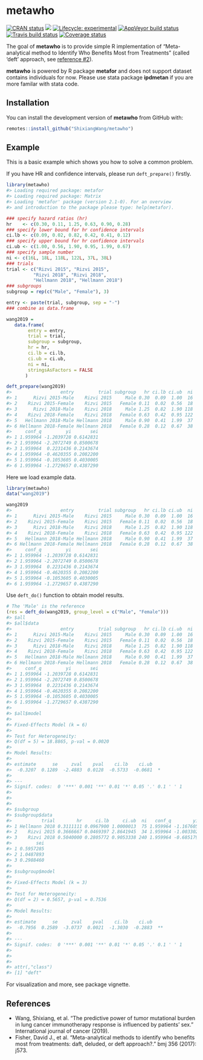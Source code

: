 
<!-- README.md is generated from README.Rmd. Please edit that file -->

# metawho

[![CRAN
status](https://www.r-pkg.org/badges/version/metawho)](https://cran.r-project.org/package=metawho)
[![](http://cranlogs.r-pkg.org/badges/grand-total/metawho?color=blue)](https://cran.r-project.org/package=metawho)
[![Lifecycle:
experimental](https://img.shields.io/badge/lifecycle-experimental-orange.svg)](https://www.tidyverse.org/lifecycle/#experimental)
[![AppVeyor build
status](https://ci.appveyor.com/api/projects/status/github/ShixiangWang/metawho?branch=master&svg=true)](https://ci.appveyor.com/project/ShixiangWang/metawho)
[![Travis build
status](https://travis-ci.org/ShixiangWang/metawho.svg?branch=master)](https://travis-ci.org/ShixiangWang/metawho)
[![Coverage
status](https://codecov.io/gh/ShixiangWang/metawho/branch/master/graph/badge.svg)](https://codecov.io/github/ShixiangWang/metawho?branch=master)

The goal of **metawho** is to provide simple R implementation of
“Meta-analytical method to Identify Who Benefits Most from Treatments”
(called ‘deft’ approach, see [reference \#2](#references)).

**metawho** is powered by R package **metafor** and does not support
dataset contains individuals for now. Please use stata package
**ipdmetan** if you are more familar with stata code.

## Installation

You can install the development version of **metawho** from GitHub with:

``` r
remotes::install_github("ShixiangWang/metawho")
```

## Example

This is a basic example which shows you how to solve a common problem.

If you have HR and confidence intervals, please run `deft_prepare()`
firstly.

``` r
library(metawho)
#> Loading required package: metafor
#> Loading required package: Matrix
#> Loading 'metafor' package (version 2.1-0). For an overview 
#> and introduction to the package please type: help(metafor).

### specify hazard ratios (hr)
hr    <- c(0.30, 0.11, 1.25, 0.63, 0.90, 0.28)
### specify lower bound for hr confidence intervals
ci.lb <- c(0.09, 0.02, 0.82, 0.42, 0.41, 0.12)
### specify upper bound for hr confidence intervals
ci.ub <- c(1.00, 0.56, 1.90, 0.95, 1.99, 0.67)
### specify sample number
ni <- c(16L, 18L, 118L, 122L, 37L, 38L)
### trials
trial <- c("Rizvi 2015", "Rizvi 2015",
          "Rizvi 2018", "Rizvi 2018",
          "Hellmann 2018", "Hellmann 2018")
### subgroups
subgroup = rep(c("Male", "Female"), 3)

entry <- paste(trial, subgroup, sep = "-")
### combine as data.frame

wang2019 =
   data.frame(
        entry = entry,
        trial = trial,
        subgroup = subgroup,
        hr = hr,
        ci.lb = ci.lb,
        ci.ub = ci.ub,
        ni = ni,
        stringsAsFactors = FALSE
       )

deft_prepare(wang2019)
#>                  entry         trial subgroup   hr ci.lb ci.ub  ni
#> 1      Rizvi 2015-Male    Rizvi 2015     Male 0.30  0.09  1.00  16
#> 2    Rizvi 2015-Female    Rizvi 2015   Female 0.11  0.02  0.56  18
#> 3      Rizvi 2018-Male    Rizvi 2018     Male 1.25  0.82  1.90 118
#> 4    Rizvi 2018-Female    Rizvi 2018   Female 0.63  0.42  0.95 122
#> 5   Hellmann 2018-Male Hellmann 2018     Male 0.90  0.41  1.99  37
#> 6 Hellmann 2018-Female Hellmann 2018   Female 0.28  0.12  0.67  38
#>     conf_q         yi       sei
#> 1 1.959964 -1.2039728 0.6142831
#> 2 1.959964 -2.2072749 0.8500678
#> 3 1.959964  0.2231436 0.2143674
#> 4 1.959964 -0.4620355 0.2082200
#> 5 1.959964 -0.1053605 0.4030005
#> 6 1.959964 -1.2729657 0.4387290
```

Here we load example data.

``` r
library(metawho)
data("wang2019")

wang2019
#>                  entry         trial subgroup   hr ci.lb ci.ub  ni
#> 1      Rizvi 2015-Male    Rizvi 2015     Male 0.30  0.09  1.00  16
#> 2    Rizvi 2015-Female    Rizvi 2015   Female 0.11  0.02  0.56  18
#> 3      Rizvi 2018-Male    Rizvi 2018     Male 1.25  0.82  1.90 118
#> 4    Rizvi 2018-Female    Rizvi 2018   Female 0.63  0.42  0.95 122
#> 5   Hellmann 2018-Male Hellmann 2018     Male 0.90  0.41  1.99  37
#> 6 Hellmann 2018-Female Hellmann 2018   Female 0.28  0.12  0.67  38
#>     conf_q         yi       sei
#> 1 1.959964 -1.2039728 0.6142831
#> 2 1.959964 -2.2072749 0.8500678
#> 3 1.959964  0.2231436 0.2143674
#> 4 1.959964 -0.4620355 0.2082200
#> 5 1.959964 -0.1053605 0.4030005
#> 6 1.959964 -1.2729657 0.4387290
```

Use `deft_do()` function to obtain model results.

``` r
# The 'Male' is the reference
(res = deft_do(wang2019, group_level = c("Male", "Female")))
#> $all
#> $all$data
#>                  entry         trial subgroup   hr ci.lb ci.ub  ni
#> 1      Rizvi 2015-Male    Rizvi 2015     Male 0.30  0.09  1.00  16
#> 2    Rizvi 2015-Female    Rizvi 2015   Female 0.11  0.02  0.56  18
#> 3      Rizvi 2018-Male    Rizvi 2018     Male 1.25  0.82  1.90 118
#> 4    Rizvi 2018-Female    Rizvi 2018   Female 0.63  0.42  0.95 122
#> 5   Hellmann 2018-Male Hellmann 2018     Male 0.90  0.41  1.99  37
#> 6 Hellmann 2018-Female Hellmann 2018   Female 0.28  0.12  0.67  38
#>     conf_q         yi       sei
#> 1 1.959964 -1.2039728 0.6142831
#> 2 1.959964 -2.2072749 0.8500678
#> 3 1.959964  0.2231436 0.2143674
#> 4 1.959964 -0.4620355 0.2082200
#> 5 1.959964 -0.1053605 0.4030005
#> 6 1.959964 -1.2729657 0.4387290
#> 
#> $all$model
#> 
#> Fixed-Effects Model (k = 6)
#> 
#> Test for Heterogeneity:
#> Q(df = 5) = 18.8865, p-val = 0.0020
#> 
#> Model Results:
#> 
#> estimate      se     zval    pval    ci.lb    ci.ub 
#>  -0.3207  0.1289  -2.4883  0.0128  -0.5733  -0.0681  * 
#> 
#> ---
#> Signif. codes:  0 '***' 0.001 '**' 0.01 '*' 0.05 '.' 0.1 ' ' 1
#> 
#> 
#> 
#> $subgroup
#> $subgroup$data
#>           trial        hr     ci.lb     ci.ub  ni   conf_q        yi
#> 1 Hellmann 2018 0.3111111 0.0967900 1.0000013  75 1.959964 -1.167605
#> 2    Rizvi 2015 0.3666667 0.0469397 2.8641945  34 1.959964 -1.003302
#> 3    Rizvi 2018 0.5040000 0.2805772 0.9053338 240 1.959964 -0.685179
#>         sei
#> 1 0.5957285
#> 2 1.0487893
#> 3 0.2988460
#> 
#> $subgroup$model
#> 
#> Fixed-Effects Model (k = 3)
#> 
#> Test for Heterogeneity:
#> Q(df = 2) = 0.5657, p-val = 0.7536
#> 
#> Model Results:
#> 
#> estimate      se     zval    pval    ci.lb    ci.ub 
#>  -0.7956  0.2589  -3.0737  0.0021  -1.3030  -0.2883  ** 
#> 
#> ---
#> Signif. codes:  0 '***' 0.001 '**' 0.01 '*' 0.05 '.' 0.1 ' ' 1
#> 
#> 
#> 
#> attr(,"class")
#> [1] "deft"
```

For visualization and more, see package vignette.

## References

  - Wang, Shixiang, et al. “The predictive power of tumor mutational
    burden in lung cancer immunotherapy response is influenced by
    patients’ sex.” International journal of cancer (2019).
  - Fisher, David J., et al. “Meta-analytical methods to identify who
    benefits most from treatments: daft, deluded, or deft approach?.”
    bmj 356 (2017): j573.
